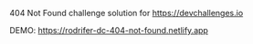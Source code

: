 404 Not Found challenge solution for https://devchallenges.io

DEMO: https://rodrifer-dc-404-not-found.netlify.app
